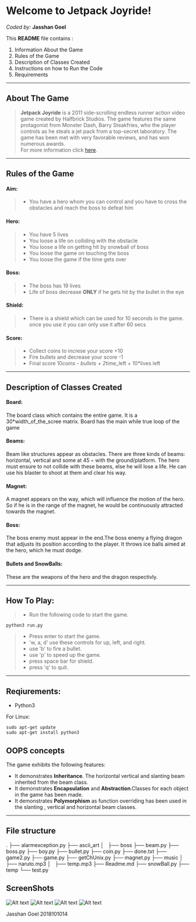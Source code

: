 Welcome to Jetpack Joyride!
===================
*Coded by:*
**Jasshan Goel**

This **README** file contains :
 1. Information About the Game
 2. Rules of the Game
 3. Description of Classes Created
 4. Instructions on how to Run the Code
 5. Requirements

----------


About The Game
-------------

>**Jetpack Joyride** is a 2011 side-scrolling endless runner action video game created by Halfbrick Studios. The game features the same protagonist from Monster Dash, Barry Steakfries, who the player controls as he steals a jet pack from a top-secret laboratory. The game has been met with very favorable reviews, and has won numerous awards.  
For more information click [here](https://en.wikipedia.org/wiki/Jetpack_Joyride).

----------


Rules of the Game
-------------------

#### Aim:
> - You have a hero whom you can control and you have to cross the obstacles and reach the boss to defeat him
#### Hero:
> - You have 5 lives
> - You loose a life on colliding with the obstacle
> - You loose a life on getting hit by snowball of boss
> - You loose the game on touching the boss
> - You loose the game if the time gets over
#### Boss:
> - The boss has 19 lives
> - Life of boss decrease **ONLY** if he gets hit by the bullet in the eye
#### Shield:
> - There is a shield which can be used for 10 seconds in the game. once you use it you can only use it after 60 secs
#### Score:
> - Collect coins to increse your score +10
> - Fire bullets and decrease your score -1
> - Final score 10*coins - bullets + 2*time_left + 10*lives left
------------------------

Description of Classes Created
--------------------------------------------
#### Board:
The board class which contains the entire game. It is a 30*width_of_the_scree matrix. Board has the main while true loop of the game
#### Beams:
Beam like structures appear as obstacles. There
are three kinds of beams: horizontal, vertical and some at 45 ◦ with the ground/platform. The
hero must ensure to not collide with these beams, else he will lose a life. He can use his
blaster to shoot at them and clear his way.
#### Magnet:
A magnet appears on the way, which will influence the motion of the
hero. So if he is in the range of the magnet, he would be continuously attracted towards
the magnet.
#### Boss:
The boss enemy must appear in the end.The boss enemy a flying dragon that adjusts its
position according to the player. It throws ice balls aimed at the hero, which he must dodge.
#### Bullets and SnowBalls:
These are the weapons of the hero and the dragon respectivly.
__________________

How To Play:
------------------
>- Run the following code to start the game.
```
python3 run.py
```
>- Press enter to start the game.
>- 'w, a, d' use these controls for up, left, and right.
>- use 'b' to fire a bullet.
>- use 'p' to speed up the game.
>- press space bar for shield.
>- press 'q' to quit.

___________________

Reqiurements:
--------------------
- Python3

For Linux:
```
sudo apt-get update
sudo apt-get install python3
```
OOPS concepts
------------

The game exhibits the following features: 
- It demonstrates **Inheritance**. The horizontal vertical and slanting beam inherited from
the beam class.
- It demonstrates **Encapsulation** and **Abstraction**.Classes for each object in the
game has been made.
- It demonstrates **Polymorphism** as function overriding has been used in the slanting , vertical and horizontal beam classes. 

------------
File structure
--------------
.
├── alarmexception.py
├── ascii_art
│   ├── boss
├── beam.py
├── boss.py
├── boy.py
├── bullet.py
├── coin.py
├── done.txt
├── game2.py
├── game.py
├── getChUnix.py
├── magnet.py
├── music
│   ├── naruto.mp3
│   ├── temp.mp3
├── Readme.md
├── snowBall.py
├── temp
└── test.py

ScreenShots
------------

![Alt text](/images/gameplay?raw=true "Basic Game Play")
![Alt text](/images/shield?raw=true "Shield")
![Alt text](/images/boss?raw=true "Boss")
![Alt text](/images/bullet?raw=true "Boss")


Jasshan Goel
2018101014









